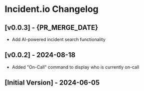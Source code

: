 # Incident.io Changelog

## [v0.0.3] - {PR_MERGE_DATE}

- Add AI-powered incident search functionality

## [v0.0.2] - 2024-08-18

- Added "On-Call" command to display who is currently on-call

## [Initial Version] - 2024-06-05